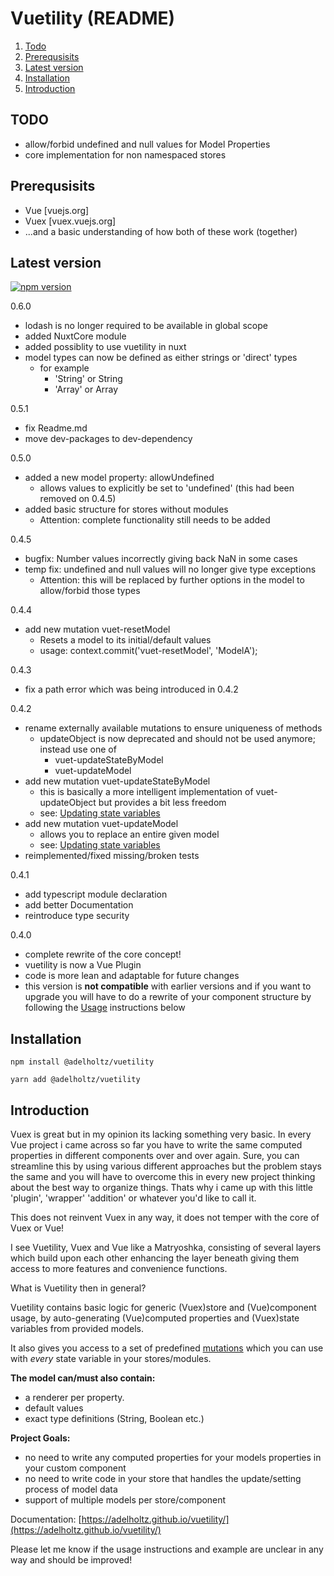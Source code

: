 # Vuetility (README)

1. [Todo](#todo)
2. [Prerequsisits](#rerequsisits)
3. [Latest version](#version)
4. [Installation](#installation)
5. [Introduction](#introduction)


## TODO <a href="#" name="todo"></a>
* allow/forbid undefined and null values for Model Properties
* core implementation for non namespaced stores

## Prerequsisits <a href="#" name="rerequsisits"></a>

* Vue [vuejs.org]
* Vuex [vuex.vuejs.org]
* ...and a basic understanding of how both of these work (together)

## Latest version <a href="#" name="version"></a>

[![npm version](https://badge.fury.io/js/%40adelholtz%2Fvuetility.svg)](https://badge.fury.io/js/%40adelholtz%2Fvuetility)

0.6.0
* lodash is no longer required to be available in global scope
* added NuxtCore module
* added possiblity to use vuetility in nuxt
* model types can now be defined as either strings or 'direct' types
    * for example
        * 'String' or String
        * 'Array' or Array

0.5.1
* fix Readme.md
* move dev-packages to dev-dependency

0.5.0
* added a new model property: allowUndefined
    * allows values to explicitly be set to 'undefined' (this had been removed on 0.4.5)
* added basic structure for stores without modules
    * Attention: complete functionality still needs to be added

0.4.5
* bugfix: Number values incorrectly giving back NaN in some cases
* temp fix: undefined and null values will no longer give type exceptions
    * Attention: this will be replaced by further options in the model to allow/forbid those types

0.4.4
* add new mutation vuet-resetModel
    * Resets a model to its initial/default values
    * usage: context.commit('vuet-resetModel', 'ModelA');

0.4.3
* fix a path error which was being introduced in 0.4.2

0.4.2
* rename externally available mutations to ensure uniqueness of methods
    * updateObject is now deprecated and should not be used anymore; instead use one of
        * vuet-updateStateByModel
        * vuet-updateModel
* add new mutation vuet-updateStateByModel
    * this is basically a more intelligent implementation of vuet-updateObject but provides a bit less freedom
    * see: [Updating state variables](https://adelholtz.github.io/vuetility/guides/updateing_state_vars.html)
* add new mutation vuet-updateModel
    * allows you to replace an entire given model
    * see: [Updating state variables](https://adelholtz.github.io/vuetility/guides/updateing_state_vars.html)
* reimplemented/fixed missing/broken tests

0.4.1
* add typescript module declaration
* add better Documentation
* reintroduce type security

0.4.0
* complete rewrite of the core concept!
* vuetility is now a Vue Plugin
* code is more lean and adaptable for future changes
* this version is **not compatible** with earlier versions and if you want to upgrade you will have to do a rewrite of your component structure by following the [Usage](#usage) instructions below


## Installation <a href="#" name="rerequsisits"></a>

```
npm install @adelholtz/vuetility

yarn add @adelholtz/vuetility

```


## Introduction <a href="#" name="introduction"></a>

Vuex is great but in my opinion its lacking something very basic.
In every Vue project i came across so far you have to write the same computed properties in different
components over and over again. Sure, you can streamline this by using various different approaches but the problem stays 
the same and you will have to overcome this in every new project thinking about the best way to organize things.
Thats why i came up with this little 'plugin', 'wrapper' 'addition' or whatever you'd like to call it.

This does not reinvent Vuex in any way, it does not temper with the core of Vuex or Vue!

I see Vuetility, Vuex and Vue like a Matryoshka, consisting of several layers which build upon each other
enhancing the layer beneath giving them access to more features and convenience functions.

What is Vuetility then in general?

Vuetility contains basic logic for generic (Vuex)store and (Vue)component usage, by auto-generating (Vue)computed properties and (Vuex)state variables from provided models.

It also gives you access to a set of predefined [mutations](/guide/updateing_state_vars.html) which you can use
with *every* state variable in your stores/modules.

__The model can/must also contain:__
* a renderer per property.
* default values
* exact type definitions (String, Boolean etc.)

__Project Goals:__
* no need to write any computed properties for your models properties in your custom component
* no need to write code in your store that handles the update/setting process of model data
* support of multiple models per store/component

Documentation: [https://adelholtz.github.io/vuetility/](https://adelholtz.github.io/vuetility/)


Please let me know if the usage instructions and example are unclear in any way and should be improved!
